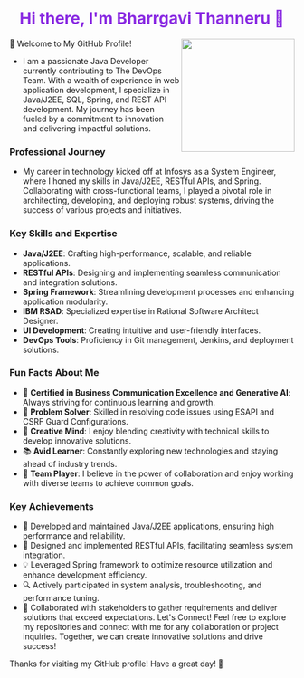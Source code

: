 <div align="center">
  <h1 style="color:#8a2be2;">Hi there, I'm Bharrgavi Thanneru 👋</h1>
  <img src="https://github.com/Bharrgavi26/Bharrgavi-Thanneru/assets/175340040/75563ce8-eb61-4bb3-acd7-366194b9b7ae" align="right" width="200"/>
</div>


👋 Welcome to My GitHub Profile!
- I am a passionate Java Developer currently contributing to The DevOps Team. With a wealth of experience in web application development, I specialize in Java/J2EE, SQL, Spring, and REST API development. My journey has been fueled by a commitment to innovation and delivering impactful solutions.

### Professional Journey
- My career in technology kicked off at Infosys as a System Engineer, where I honed my skills in Java/J2EE, RESTful APIs, and Spring. Collaborating with cross-functional teams, I played a pivotal role in architecting, developing, and deploying robust systems, driving the success of various projects and initiatives.

### Key Skills and Expertise
- **Java/J2EE**: Crafting high-performance, scalable, and reliable applications.
- **RESTful APIs**: Designing and implementing seamless communication and integration solutions.
- **Spring Framework**: Streamlining development processes and enhancing application modularity.
- **IBM RSAD**: Specialized expertise in Rational Software Architect Designer.
- **UI Development**: Creating intuitive and user-friendly interfaces.
- **DevOps Tools**: Proficiency in Git management, Jenkins, and deployment solutions.
### Fun Facts About Me
- 🌟 **Certified in Business Communication Excellence and Generative AI**: Always striving for continuous learning and growth.
- 🧩 **Problem Solver**: Skilled in resolving code issues using ESAPI and CSRF Guard Configurations.
- 🎨 **Creative Mind**: I enjoy blending creativity with technical skills to develop innovative solutions.
- 📚 **Avid Learner**: Constantly exploring new technologies and staying ahead of industry trends.
- 🤝 **Team Player**: I believe in the power of collaboration and enjoy working with diverse teams to achieve common goals.
### Key Achievements
- 🚀 Developed and maintained Java/J2EE applications, ensuring high performance and reliability.
- 🔧 Designed and implemented RESTful APIs, facilitating seamless system integration.
- 💡 Leveraged Spring framework to optimize resource utilization and enhance development efficiency.
- 🔍 Actively participated in system analysis, troubleshooting, and performance tuning.
- 🤝 Collaborated with stakeholders to gather requirements and deliver solutions that exceed expectations.
Let's Connect!
Feel free to explore my repositories and connect with me for any collaboration or project inquiries. Together, we can create innovative solutions and drive success!

Thanks for visiting my GitHub profile! Have a great day! 🌟
